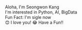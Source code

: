 Aloha, I'm Seongwon Kang  
I'm interested in Python, AI, BigData  
Fun Fact: I'm sigle now  
😊 I love you!
😂 Have a Fun!!

